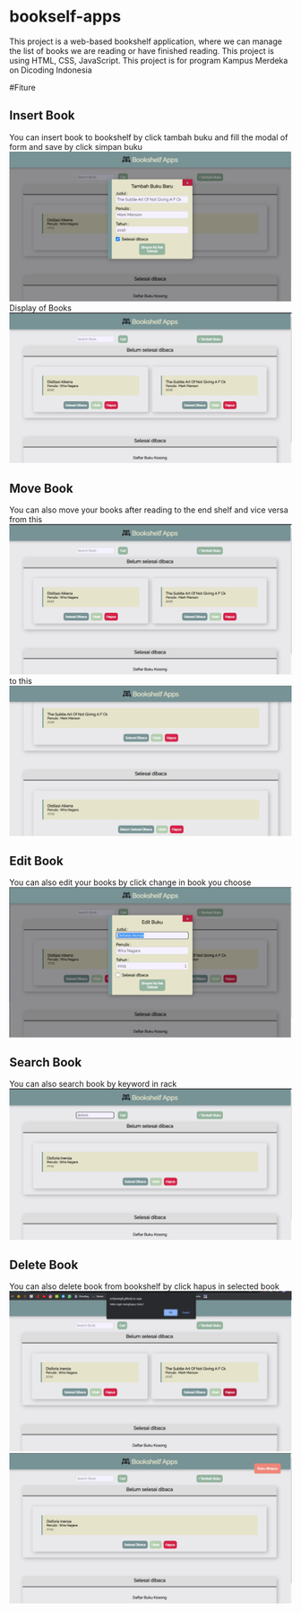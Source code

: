 # bookself-apps
This project is a web-based bookshelf application, where we can manage the list of books we are reading or have finished reading. This project is using HTML, CSS, JavaScript.
This project is for program Kampus Merdeka on Dicoding Indonesia

#Fiture
## Insert Book
You can insert book to bookshelf by click tambah buku and fill the modal of form and save by click simpan buku <br>
<img src="/images/add.jpeg"/> <br>
Display of Books <br>
<img src="/images/display.jpeg"/>

## Move Book
You can also move your books after reading to the end shelf and vice versa <br>
from this <br>
<img src="/images/display.jpeg"/> <br>
to this <br>
<img src="/images/move.jpeg"/>

## Edit Book
You can also edit your books by click change in book you choose <br>
<img src="/images/edit.jpeg"/>

## Search Book
You can also search book by keyword in rack <br>
<img src="/images/search.jpeg"/>

## Delete Book
You can also delete book from bookshelf by click hapus in selected book <br>
<img src="/images/delete1.jpeg"/>
<img src="/images/delete2.jpeg"/>



